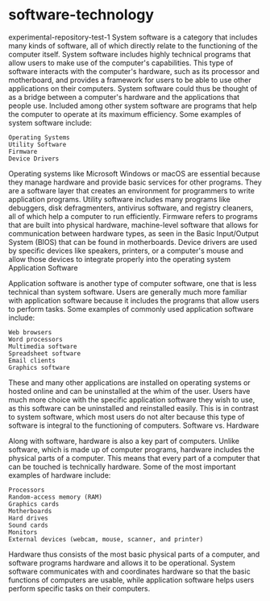 # software-technology
experimental-repository-test-1
System software is a category that includes many kinds of software, all of which directly relate to the functioning of the computer itself. System software includes highly technical programs that allow users to make use of the computer's capabilities. This type of software interacts with the computer's hardware, such as its processor and motherboard, and provides a framework for users to be able to use other applications on their computers. System software could thus be thought of as a bridge between a computer's hardware and the applications that people use. Included among other system software are programs that help the computer to operate at its maximum efficiency. Some examples of system software include:

    Operating Systems
    Utility Software
    Firmware
    Device Drivers

Operating systems like Microsoft Windows or macOS are essential because they manage hardware and provide basic services for other programs. They are a software layer that creates an environment for programmers to write application programs. Utility software includes many programs like debuggers, disk defragmenters, antivirus software, and registry cleaners, all of which help a computer to run efficiently. Firmware refers to programs that are built into physical hardware, machine-level software that allows for communication between hardware types, as seen in the Basic Input/Output System (BIOS) that can be found in motherboards. Device drivers are used by specific devices like speakers, printers, or a computer's mouse and allow those devices to integrate properly into the operating system
Application Software

Application software is another type of computer software, one that is less technical than system software. Users are generally much more familiar with application software because it includes the programs that allow users to perform tasks. Some examples of commonly used application software include:

    Web browsers
    Word processors
    Multimedia software
    Spreadsheet software
    Email clients
    Graphics software

These and many other applications are installed on operating systems or hosted online and can be uninstalled at the whim of the user. Users have much more choice with the specific application software they wish to use, as this software can be uninstalled and reinstalled easily. This is in contrast to system software, which most users do not alter because this type of software is integral to the functioning of computers.
Software vs. Hardware

Along with software, hardware is also a key part of computers. Unlike software, which is made up of computer programs, hardware includes the physical parts of a computer. This means that every part of a computer that can be touched is technically hardware. Some of the most important examples of hardware include:

    Processors
    Random-access memory (RAM)
    Graphics cards
    Motherboards
    Hard drives
    Sound cards
    Monitors
    External devices (webcam, mouse, scanner, and printer)

Hardware thus consists of the most basic physical parts of a computer, and software programs hardware and allows it to be operational. System software communicates with and coordinates hardware so that the basic functions of computers are usable, while application software helps users perform specific tasks on their computers.
